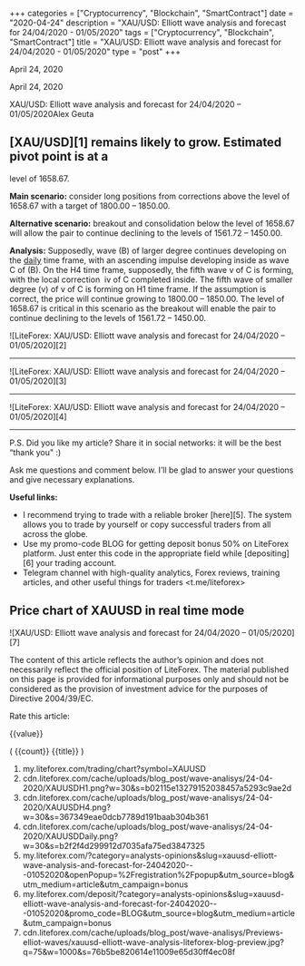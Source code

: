 +++
categories = ["Cryptocurrency", "Blockchain", "SmartContract"]
date = "2020-04-24"
description = "XAU/USD: Elliott wave analysis and forecast for 24/04/2020 - 01/05/2020"
tags = ["Cryptocurrency", "Blockchain", "SmartContract"]
title = "XAU/USD: Elliott wave analysis and forecast for 24/04/2020 - 01/05/2020"
type = "post"
+++

April 24, 2020

April 24, 2020

XAU/USD: Elliott wave analysis and forecast for 24/04/2020 –
01/05/2020Alex Geuta

## [XAU/USD][1] remains likely to grow. Estimated pivot point is at a
level of 1658.67.

 **Main scenario:** consider long positions from corrections above the
level of  1658.67 with a target of 1800.00 – 1850.00.

 **Alternative scenario:** breakout and consolidation below the level of
1658.67 will allow the pair to continue declining to the levels of
1561.72 – 1450.00.

 **Analysis:** Supposedly, wave (B) of larger degree continues
developing on the [daily](https://www.fintecher.org/2020/03/03/forex-trading-daily-strategy/) time frame, with an ascending impulse developing
inside as wave C of (B). On the H4 time frame, supposedly, the fifth
wave v of C is forming, with the local correction  iv of C completed
inside. The fifth wave of smaller degree (v) of v of C is forming on H1
time frame. If the assumption is correct, the price will continue
growing to 1800.00 – 1850.00. The level of 1658.67 is critical in this
scenario as the breakout will enable the pair to continue declining to
the levels of 1561.72 – 1450.00.

![LiteForex: XAU/USD: Elliott wave analysis and forecast for 24/04/2020
– 01/05/2020][2]

* * *

![LiteForex: XAU/USD: Elliott wave analysis and forecast for 24/04/2020
– 01/05/2020][3]

* * *

![LiteForex: XAU/USD: Elliott wave analysis and forecast for 24/04/2020
– 01/05/2020][4]

* * *

P.S. Did you like my article? Share it in social networks: it will be
the best “thank you" :)

Ask me questions and comment below. I’ll be glad to answer your
questions and give necessary explanations.

 **Useful links:**

  * I recommend trying to trade with a reliable broker [here][5]. The system allows you to trade by yourself or copy successful traders from all across the globe.
  * Use my promo-code BLOG for getting deposit bonus 50% on LiteForex platform. Just enter this code in the appropriate field while [depositing][6] your trading account.
  * Telegram channel with high-quality analytics, Forex reviews, training articles, and other useful things for traders <t.me/liteforex>

## Price chart of XAUUSD in real time mode

![XAU/USD: Elliott wave analysis and forecast for 24/04/2020 –
01/05/2020][7]

The content of this article reflects the author’s opinion and does not
necessarily reflect the official position of LiteForex. The material
published on this page is provided for informational purposes only and
should not be considered as the provision of investment advice for the
purposes of Directive 2004/39/EC.

Rate this article:

{{value}}

( {{count}} {{title}} )

   1. my.liteforex.com/trading/chart?symbol=XAUUSD
   2. cdn.liteforex.com/cache/uploads/blog_post/wave-analisys/24-04-2020/XAUUSDH1.png?w=30&s=b02115e13279152038457a5293c9ae2d
   3. cdn.liteforex.com/cache/uploads/blog_post/wave-analisys/24-04-2020/XAUUSDH4.png?w=30&s=367349eae0dcb7789d191baab304b361
   4. cdn.liteforex.com/cache/uploads/blog_post/wave-analisys/24-04-2020/XAUUSDDaily.png?w=30&s=b2f2f4d299912d7035afa75ed3847325
   5. my.liteforex.com/?category=analysts-opinions&slug=xauusd-elliott-wave-analysis-and-forecast-for-24042020---01052020&openPopup=%2Fregistration%2Fpopup&utm_source=blog&utm_medium=article&utm_campaign=bonus
   6. my.liteforex.com/deposit/?category=analysts-opinions&slug=xauusd-elliott-wave-analysis-and-forecast-for-24042020---01052020&promo_code=BLOG&utm_source=blog&utm_medium=article&utm_campaign=bonus
   7. cdn.liteforex.com/cache/uploads/blog_post/wave-analisys/Previews-elliot-waves/xauusd-elliott-wave-analysis-liteforex-blog-preview.jpg?q=75&w=1000&s=76b5be820614e11009e65d30ff4ec08f
